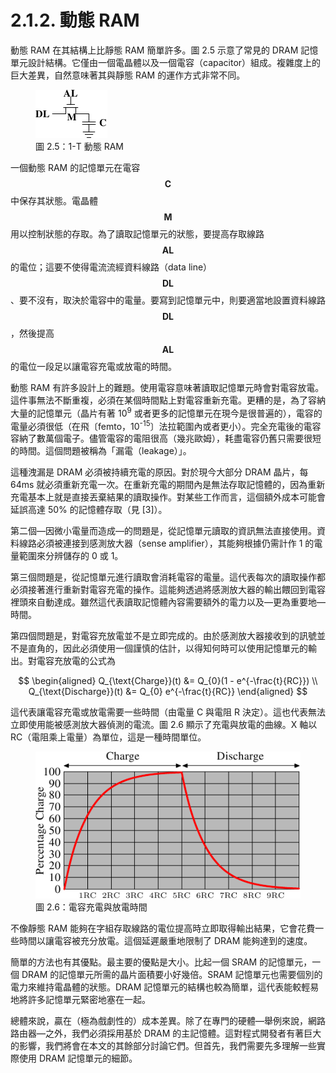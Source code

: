 # 2.1.2. 動態 RAM

動態 RAM 在其結構上比靜態 RAM 簡單許多。圖 2.5 示意了常見的 DRAM 記憶單元設計結構。它僅由一個電晶體以及一個電容（capacitor）組成。複雜度上的巨大差異，自然意味著其與靜態 RAM 的運作方式非常不同。

<figure>
  <img src="../../assets/figure-2.5.png" alt="圖 2.5：1-T 動態 RAM">
  <figcaption>圖 2.5：1-T 動態 RAM</figcaption>
</figure>

一個動態 RAM 的記憶單元在電容 $$ \mathbf{C} $$ 中保存其狀態。電晶體 $$ \mathbf{M} $$ 用以控制狀態的存取。為了讀取記憶單元的狀態，要提高存取線路 $$ \mathbf{AL} $$ 的電位；這要不使得電流流經資料線路（data line） $$ \mathbf{DL} $$、要不沒有，取決於電容中的電量。要寫到記憶單元中，則要適當地設置資料線路 $$ \mathbf{DL} $$，然後提高 $$ \mathbf{AL} $$ 的電位一段足以讓電容充電或放電的時間。

動態 RAM 有許多設計上的難題。使用電容意味著讀取記憶單元時會對電容放電。這件事無法不斷重複，必須在某個時間點上對電容重新充電。更糟的是，為了容納大量的記憶單元（晶片有著 10<sup>9</sup> 或者更多的記憶單元在現今是很普遍的），電容的電量必須很低（在飛〔femto，10<sup>-15</sup>〕法拉範圍內或者更小）。完全充電後的電容容納了數萬個電子。儘管電容的電阻很高（幾兆歐姆），耗盡電容仍舊只需要很短的時間。這個問題被稱為「漏電（leakage）」。

這種洩漏是 DRAM 必須被持續充電的原因。對於現今大部分 DRAM 晶片，每 64ms 就必須重新充電一次。在重新充電的期間內是無法存取記憶體的，因為重新充電基本上就是直接丟棄結果的讀取操作。對某些工作而言，這個額外成本可能會延誤高達 50% 的記憶體存取（見 [3]）。

第二個––因微小電量而造成––的問題是，從記憶單元讀取的資訊無法直接使用。資料線路必須被連接到感測放大器（sense amplifier），其能夠根據仍需計作 1 的電量範圍來分辨儲存的 0 或 1。

第三個問題是，從記憶單元進行讀取會消耗電容的電量。這代表每次的讀取操作都必須接著進行重新對電容充電的操作。這能夠透過將感測放大器的輸出餵回到電容裡頭來自動達成。雖然這代表讀取記憶體內容需要額外的電力以及––更為重要地––時間。

第四個問題是，對電容充放電並不是立即完成的。由於感測放大器接收到的訊號並不是直角的，因此必須使用一個謹慎的估計，以得知何時可以使用記憶單元的輸出。對電容充放電的公式為

$$
\begin{aligned}
Q_{\text{Charge}}(t) &= Q_{0}(1 - e^{-\frac{t}{RC}})
\\
Q_{\text{Discharge}}(t) &= Q_{0} e^{-\frac{t}{RC}}
\end{aligned}
$$

這代表讓電容充電或放電需要一些時間（由電量 C 與電阻 R 決定）。這也代表無法立即使用能被感測放大器偵測的電流。圖 2.6 顯示了充電與放電的曲線。X 軸以 RC（電阻乘上電量）為單位，這是一種時間單位。

<figure>
  <img src="../../assets/figure-2.6.png" alt="圖 2.6：電容充電與放電時間">
  <figcaption>圖 2.6：電容充電與放電時間</figcaption>
</figure>

不像靜態 RAM 能夠在字組存取線路的電位提高時立即取得輸出結果，它會花費一些時間以讓電容被充分放電。這個延遲嚴重地限制了 DRAM 能夠達到的速度。

簡單的方法也有其優點。最主要的優點是大小。比起一個 SRAM 的記憶單元，一個 DRAM 的記憶單元所需的晶片面積要小好幾倍。SRAM 記憶單元也需要個別的電力來維持電晶體的狀態。DRAM 記憶單元的結構也較為簡單，這代表能較輕易地將許多記憶單元緊密地塞在一起。

總體來說，贏在（極為戲劇性的）成本差異。除了在專門的硬體––舉例來說，網路路由器––之外，我們必須採用基於 DRAM 的主記憶體。這對程式開發者有著巨大的影響，我們將會在本文的其餘部分討論它們。但首先，我們需要先多理解一些實際使用 DRAM 記憶單元的細節。

